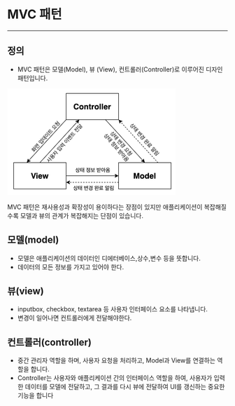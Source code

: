# MVC 패턴

---

## 정의

- MVC 패턴은 모델(Model), 뷰 (View), 컨트롤러(Controller)로 이루어진 디자인 패턴입니다.  

![mvc.png](img%2Fmvc.png)  

MVC 패턴은 재사용성과 확장성이 용이하다는 장점이 있지만 애플리케이션이 복잡해질수록 모델과 뷰의 관계가 복잡해지는 단점이 있습니다.

## 모델(model)

- 모델은 애플리케이션의 데이터인 디에터베이스,상수,변수 등을 뜻합니다.
- 데이터의 모든 정보를 가지고 있어야 한다.

## 뷰(view)

- inputbox, checkbox, textarea 등 사용자 인터페이스 요소를 나타냅니다.
- 변경이 일어나면 컨트롤러에게 전달해야한다.

## 컨트롤러(controller)

- 중간 관리자 역할을 하며, 사용자 요청을 처리하고, Model과 View를 연결하는 역할을 합니다.
- Controller는 사용자와 애플리케이션 간의 인터페이스 역할을 하여, 사용자가 입력한 데이터를 모델에 전달하고, 그 결과를 다시 뷰에 전달하여 UI를 갱신하는 중요한 기능을 합니다
